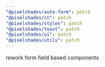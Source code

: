```yaml
---
"@pixelshades/auto-form": patch
"@pixelshades/cn": patch
"@pixelshades/styles": patch
"@pixelshades/toast": patch
"@pixelshades/ui": patch
"@pixelshades/utils": patch
---
```


rework form field based components
